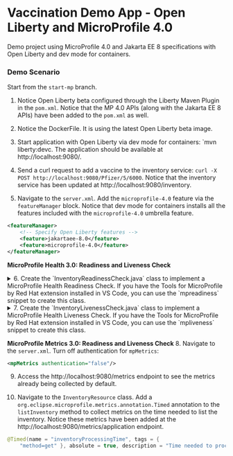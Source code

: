 # Vaccination Demo App - Open Liberty and MicroProfile 4.0

Demo project using MicroProfile 4.0 and Jakarta EE 8 specifications with Open Liberty and dev mode for containers. 

### Demo Scenario
Start from the `start-mp` branch.

1. Notice Open Liberty beta configured through the Liberty Maven Plugin in the `pom.xml`. Notice that the MP 4.0 APIs (along with the Jakarta EE 8 APIs) have been added to the `pom.xml` as well. 

2. Notice the DockerFile. It is using the latest Open Liberty beta image. 

3. Start application with Open Liberty via dev mode for containers: `mvn liberty:devc. The application should be available at http://localhost:9080/. 

4. Send a curl request to add a vaccine to the inventory service: `curl -X POST http://localhost:9080/Pfizer/5/6000`. Notice that the inventory service has been updated at http://localhost:9080/inventory.

5. Navigate to the `server.xml`. Add the `microprofile-4.0` feature via the `featureManager` block. Notice that dev mode for containers installs all the features included with the `microprofile-4.0` umbrella feature.
```xml
<featureManager>
    <!-- Specify Open Liberty features --> 
    <feature>jakartaee-8.0</feature>
    <feature>microprofile-4.0</feature>
</featureManager>
```

**MicroProfile Health 3.0: Readiness and Liveness Check**

<details>
    <summary>6. Create the `InventoryReadinessCheck.java` class to implement a MicroProfile Health Readiness Check. If you have the Tools for MicroProfile by Red Hat extension installed in VS Code, you can use the `mpreadiness` snippet to create this class. </summary>

```java
package io.openliberty.sample.javax;

import org.eclipse.microprofile.health.HealthCheck;
import org.eclipse.microprofile.health.HealthCheckResponse;
import org.eclipse.microprofile.health.Readiness;

import javax.enterprise.context.ApplicationScoped;

@Readiness
@ApplicationScoped
public class InventoryReadinessCheck implements HealthCheck {

    @Override
    public HealthCheckResponse call() {
        return HealthCheckResponse.named(InventoryReadinessCheck.class.getSimpleName()).withData("ready", true).up()
                .build();
    }
}
```
</details>

<details>
    <summary>7. Create the `InventoryLivenessCheck.java` class to implement a MicroProfile Health Liveness Check. If you have the Tools for MicroProfile by Red Hat extension installed in VS Code, you can use the `mpliveness` snippet to create this class. </summary>

```java
package io.openliberty.sample.javax;

import org.eclipse.microprofile.health.HealthCheck;
import org.eclipse.microprofile.health.HealthCheckResponse;
import org.eclipse.microprofile.health.Liveness;

import java.lang.management.ManagementFactory;
import java.lang.management.MemoryMXBean;

import javax.enterprise.context.ApplicationScoped;

@Liveness
@ApplicationScoped
public class InventoryLivenessCheck implements HealthCheck {
    @Override
    public HealthCheckResponse call() {
        MemoryMXBean memBean = ManagementFactory.getMemoryMXBean();
        long memUsed = memBean.getHeapMemoryUsage().getUsed();
        long memMax = memBean.getHeapMemoryUsage().getMax();

        return HealthCheckResponse.named(InventoryResource.class.getSimpleName() + " Liveness Check")
                .withData("memory used", memUsed).withData("memory max", memMax).status(memUsed < memMax * 0.9).build();
    }
}
```
</details>

**MicroProfile Metrics 3.0: Readiness and Liveness Check**
8. Navigate to the `server.xml`. Turn off authentication for `mpMetrics`:
```xml
<mpMetrics authentication="false"/>
```

9. Access the http://localhost:9080/metrics endpoint to see the metrics already being collected by default. 

10. Navigate to the `InventoryResource` class. Add a `org.eclipse.microprofile.metrics.annotation.Timed` annotation to the `listInventory` method to collect metrics on the time needed to list the inventory.  Notice these metrics have been added at the http://localhost:9080/metrics/application endpoint. 
```java
@Timed(name = "inventoryProcessingTime", tags = {
    "method=get" }, absolute = true, description = "Time needed to process the inventory")
```
